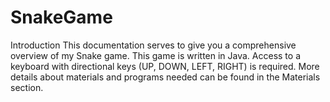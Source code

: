 # SnakeGame

Introduction
This documentation serves to give you a comprehensive overview of my Snake game. This game is written in Java. Access to a keyboard with directional keys (UP, DOWN, LEFT, RIGHT) is required. More details about materials and programs needed can be found in the Materials section.
